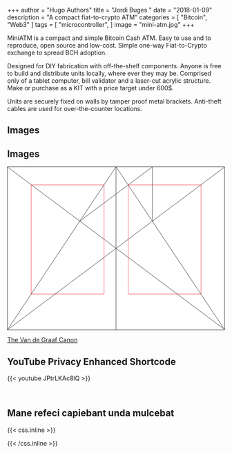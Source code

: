 +++
author = "Hugo Authors"
title = "Jordi Buges "
date = "2018-01-09"
description = "A compact fiat-to-crypto ATM"
categories = [
    "Bitcoin",
    "Web3" 
]
tags = [
    "microcontroller",
]
image = "mini-atm.jpg"
+++

MiniATM is a compact and simple Bitcoin Cash ATM. Easy to use and to reproduce, open source and low-cost. Simple one-way Fiat-to-Crypto exchange to spread BCH adoption.

Designed for DIY fabrication with off-the-shelf components. Anyone is free to build and distribute units locally, where ever they may be. Comprised only of a tablet computer, bill validator and a laser-cut acrylic structure. Make or purchase as a KIT with a price target under 600$.

Units are securely fixed on walls by tamper proof metal brackets. Anti-theft cables are used for over-the-counter locations.

## Images


## Images

<svg class="canon" xmlns="http://www.w3.org/2000/svg" overflow="visible" viewBox="0 0 496 373" height="373" width="496"><g fill="none"><path stroke="#000" stroke-width=".75" d="M.599 372.348L495.263 1.206M.312.633l494.95 370.853M.312 372.633L247.643.92M248.502.92l246.76 370.566M330.828 123.869V1.134M330.396 1.134L165.104 124.515"></path><path stroke="#ED1C24" stroke-width=".75" d="M275.73 41.616h166.224v249.05H275.73zM54.478 41.616h166.225v249.052H54.478z"></path><path stroke="#000" stroke-width=".75" d="M.479.375h495v372h-495zM247.979.875v372"></path><ellipse cx="498.729" cy="177.625" rx=".75" ry="1.25"></ellipse><ellipse cx="247.229" cy="377.375" rx=".75" ry="1.25"></ellipse></g></svg>

[The Van de Graaf Canon](https://en.wikipedia.org/wiki/Canons_of_page_construction#Van_de_Graaf_canon)


## YouTube Privacy Enhanced Shortcode

{{< youtube JPtrLKAc8lQ >}}

<br>

## Mane refeci capiebant unda mulcebat



{{< css.inline >}}
<style>
.canon { background: white; width: 100%; height: auto; }
</style>
{{< /css.inline >}}
